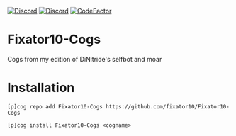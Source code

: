 [![Discord](https://img.shields.io/discord/221158719025709056.svg?style=for-the-badge)](https://discord.me/fixator10)
[![Discord](https://img.shields.io/badge/Red-DiscordBot-red.svg?style=for-the-badge)](https://github.com/Cog-Creators/Red-DiscordBot)
[![CodeFactor](https://www.codefactor.io/repository/github/fixator10/fixator10-cogs/badge?style=for-the-badge)](https://www.codefactor.io/repository/github/fixator10/fixator10-cogs)

# Fixator10-Cogs
Cogs from my edition of DiNitride's selfbot and moar

# Installation
`[p]cog repo add Fixator10-Cogs https://github.com/fixator10/Fixator10-Cogs`

`[p]cog install Fixator10-Cogs <cogname>`
